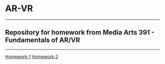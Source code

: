 # AR-VR
---
## Repository for homework from Media Arts 391 - Fundamentals of AR/VR
---
[Homework-1](./Homework-1)
[Homework-2](./Homework-2)
